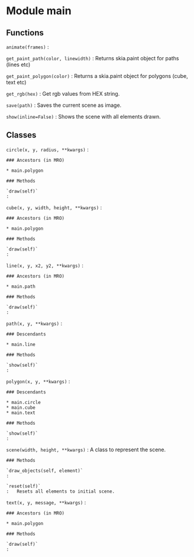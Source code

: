 Module main
===========

Functions
---------

    
`animate(frames)`
:   

    
`get_paint_path(color, linewidth)`
:   Returns skia.paint object for paths (lines etc)

    
`get_paint_polygon(color)`
:   Returns a skia.paint object for polygons (cube, text etc)

    
`get_rgb(hex)`
:   Get rgb values from HEX string.

    
`save(path)`
:   Saves the current scene as image.

    
`show(inline=False)`
:   Shows the scene with all elements drawn.

Classes
-------

`circle(x, y, radius, **kwargs)`
:   

    ### Ancestors (in MRO)

    * main.polygon

    ### Methods

    `draw(self)`
    :

`cube(x, y, width, height, **kwargs)`
:   

    ### Ancestors (in MRO)

    * main.polygon

    ### Methods

    `draw(self)`
    :

`line(x, y, x2, y2, **kwargs)`
:   

    ### Ancestors (in MRO)

    * main.path

    ### Methods

    `draw(self)`
    :

`path(x, y, **kwargs)`
:   

    ### Descendants

    * main.line

    ### Methods

    `show(self)`
    :

`polygon(x, y, **kwargs)`
:   

    ### Descendants

    * main.circle
    * main.cube
    * main.text

    ### Methods

    `show(self)`
    :

`scene(width, height, **kwargs)`
:   A class to represent the scene.

    ### Methods

    `draw_objects(self, element)`
    :

    `reset(self)`
    :   Resets all elements to initial scene.

`text(x, y, message, **kwargs)`
:   

    ### Ancestors (in MRO)

    * main.polygon

    ### Methods

    `draw(self)`
    :